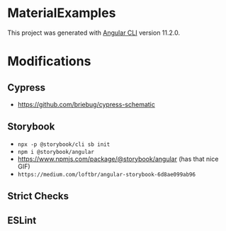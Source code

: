 # MaterialExamples

This project was generated with [Angular CLI](https://github.com/angular/angular-cli) version 11.2.0.

# Modifications

## Cypress

- https://github.com/briebug/cypress-schematic

## Storybook

- `npx -p @storybook/cli sb init`
- `npm i @storybook/angular`
- https://www.npmjs.com/package/@storybook/angular (has that nice GIF)
- `https://medium.com/loftbr/angular-storybook-6d8ae099ab96`

## Strict Checks

## ESLint
